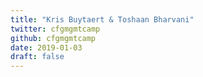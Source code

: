 ```yaml
---
title: "Kris Buytaert & Toshaan Bharvani"
twitter: cfgmgmtcamp
github: cfgmgmtcamp
date: 2019-01-03
draft: false
---
```

